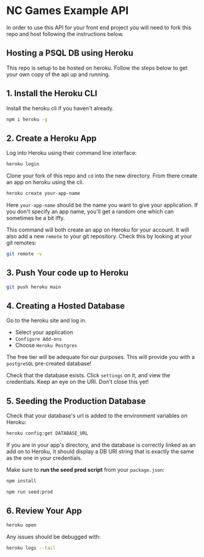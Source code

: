 # NC Games Example API

In order to use this API for your front end project you will need to fork this repo and host following the instructions below.

## Hosting a PSQL DB using Heroku

This repo is setup to be hosted on heroku. Follow the steps below to get your own copy of the api up and running.

## 1. Install the Heroku CLI

Install the heroku cli if you haven't already.

```bash
npm i heroku -g
```

## 2. Create a Heroku App

Log into Heroku using their command line interface:

```bash
heroku login
```

Clone your fork of this repo and `cd` into the new directory. From there create an app on heroku using the cli.

```bash
heroku create your-app-name
```

Here `your-app-name` should be the name you want to give your application. If you don't specify an app name, you'll get a random one which can sometimes be a bit iffy.

This command will both create an app on Heroku for your account. It will also add a new `remote` to your git repository.
Check this by looking at your git remotes:

```bash
git remote -v
```

## 3. Push Your code up to Heroku

```bash
git push heroku main
```

## 4. Creating a Hosted Database

Go to the heroku site and log in.

- Select your application
- `Configure Add-ons`
- Choose `Heroku Postgres`

The free tier will be adequate for our purposes. This will provide you with a `postgreSQL` pre-created database!

Check that the database exists. Click `settings` on it, and view the credentials. Keep an eye on the URI. Don't close this yet!

## 5. Seeding the Production Database

Check that your database's url is added to the environment variables on Heroku:

```bash
heroku config:get DATABASE_URL
```

If you are in your app's directory, and the database is correctly linked as an add on to Heroku, it should display a DB URI string that is exactly the same as the one in your credentials.

Make sure to **run the seed prod script** from your `package.json`:



```bash
npm install

npm run seed:prod
```

## 6. Review Your App

```bash
heroku open
```

Any issues should be debugged with:

```bash
heroku logs --tail
```
